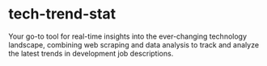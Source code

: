 # tech-trend-stat
Your go-to tool for real-time insights into the ever-changing technology landscape, combining web scraping and data analysis to track and analyze the latest trends in development job descriptions.
